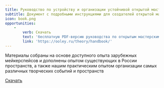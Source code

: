 ```yaml
---
title: Руководство по устройству и организации устойчивой открытой мастерской
subtitle: Документ с подробными инструкциями для создателей открытой мастерской на основе обобщенного мирового опыта
icon: book.png
opportunities:
    -
        verb: Скачать
        text: 'бесплатную PDF-версию руководства по открытым мастерским '
        link: 'https://ooley.ru/theory/handbook/'
---
```


Материалы собраны на основе доступного опыта зарубежных мейкерспейсов и дополнены опытом существующих в России пространств, а также нашим практическим опытом организации самых различных творческих событий и пространств

[Скачать](rukovodstvo1.2.pdf?class=button)
